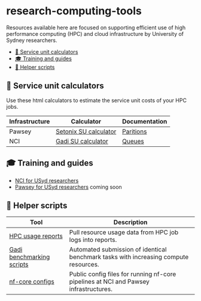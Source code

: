 # research-computing-tools

Resources available here are focused on supporting efficient use of high performance computing (HPC) and cloud infrastructure by University of Sydney researchers. 

* [🧮 Service unit calculators](#---service-unit-calculators)
* [🎓 Training and guides](#---training-and-guides)
* [💾 Helper scripts](#---helper-scripts)
    
## 🧮 Service unit calculators 

Use these html calculators to estimate the service unit costs of your HPC jobs.

|Infrastructure|Calculator                                                                                        |Documentation                                                                    |
|--------------|--------------------------------------------------------------------------------------------------|------------------------------------------------------------------------------------|
|Pawsey        |[Setonix SU calculator](https://pawseysc.github.io/su-calculator/)                                |[Paritions](https://pawsey.atlassian.net/wiki/spaces/US/pages/51929058/Running+Jobs+on+Setonix)|
|NCI           |[Gadi SU calculator](https://sydney-informatics-hub.github.io/nci-su-calculator/)                 |[Queues](https://opus.nci.org.au/spaces/Help/pages/90308823/Queue+Limits)           |

## 🎓 Training and guides

- [NCI for USyd researchers](https://sydney-informatics-hub.github.io/usyd-gadi-onboarding-guide/)
- [Pawsey for USyd researchers]() coming soon

## 💾 Helper scripts

|Tool                                                                                              |Description                                                                         |
|--------------------------------------------------------------------------------------------------|------------------------------------------------------------------------------------|
|[HPC usage reports](https://github.com/Sydney-Informatics-Hub/HPC_usage_reports)                  |Pull resource usage data from HPC job logs into reports.                            |
|[Gadi benchmarking scripts](https://github.com/Sydney-Informatics-Hub/Gadi-benchmarking/tree/main)|Automated submission of identical benchmark tasks with increasing compute resources.|
|[nf-core configs](https://nf-co.re/configs)                                                       |Public config files for running nf-core pipelines at NCI and Pawsey infrastructures.|



